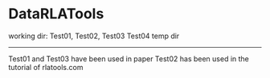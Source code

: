 DataRLATools
============

working dir: Test01, Test02, Test03 
Test04 temp dir

---
Test01 and Test03 have been used in paper
Test02 has been used in the tutorial of rlatools.com 